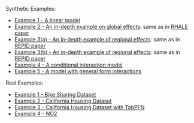 Synthetic Examples:

- [Example 1 - A linear model](./notebooks/synthetic-examples/01_linear_model.md)
- [Example 2 - An in-depth example on global effects](./notebooks/synthetic-examples/02_global_effect_methods_comparison.md): same as in [RHALE paper](https://arxiv.org/abs/2309.11193)
- [Example 3(a) - An in-depth example of regional effects](./notebooks/synthetic-examples/03_regional_effects_synthetic_f.md): same as in [REPID paper](https://proceedings.mlr.press/v151/herbinger22a/herbinger22a.pdf)
- [Example 3(b) - An in-depth example of regional effects](./notebooks/synthetic-examples/04_regional_effects_real_f.md): same as in [REPID paper](https://proceedings.mlr.press/v151/herbinger22a/herbinger22a.pdf)
- [Example 4 - A conditional interaction model](./notebooks/synthetic-examples/05_conditional_interaction_independent_uniform_global.md)
- [Example 5 - A model with general form interactions](./notebooks/synthetic-examples/06_general_interaction_independent_uniform_global.md)
  
Real Examples:

- [Example 1 - Bike Sharing Dataset](./notebooks/real-examples/01_bike_sharing_dataset.md)
- [Example 2 - California Housing Dataset](./notebooks/real-examples/02_california_housing.md)
- [Example 3 - California Housing Dataset with TabPFN](./notebooks/real-examples/03_california_housing_tabpfn.md)
- [Example 4 - NO2](./notebooks/real-examples/04_no2.md)
